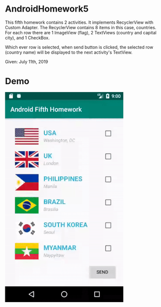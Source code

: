 # AndroidHomework5

This fifth homework contains 2 activities. It implements RecyclerView with Custom Adapter.
The RecyclerView contains 8 items in this case, countries.
For each row there are 1 ImageView (flag), 2 TextViews (country and capital city), and 1 CheckBox.

Which ever row is selected, when send button is clicked, the selected row (country name) will be displayed to the next activity's TextView.

Given: July 11th, 2019

# Demo
![Alt text](Screenshot/app.gif?raw=true "demo")
